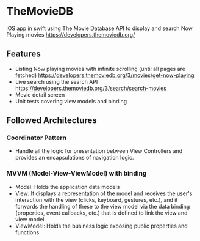 # TheMovieDB
iOS app in swift using The Movie Database API to display and search Now Playing movies
https://developers.themoviedb.org/

## Features
- Listing Now playing movies with infinite scrolling (until all pages are fetched)  https://developers.themoviedb.org/3/movies/get-now-playing
- Live search using the search API https://developers.themoviedb.org/3/search/search-movies
- Movie detail screen
- Unit tests covering view models and binding

## Followed Architectures

### Coordinator Pattern
- Handle all the logic for presentation between View Controllers and provides an encapsulations of navigation logic.

### MVVM (Model-View-ViewModel) with binding
- Model: Holds the application data models
- View: It displays a representation of the model and receives the user's interaction with the view (clicks, keyboard, gestures, etc.), and it forwards the handling of these to the view model via the data binding (properties, event callbacks, etc.) that is defined to link the view and view model.
- ViewModel: Holds the business logic exposing public properties and functions


